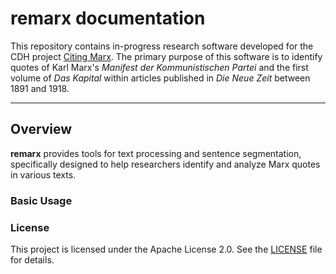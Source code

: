 # remarx documentation

This repository contains in-progress research software developed for the CDH project [Citing Marx](https://cdh.princeton.edu/projects/citing-marx/).
The primary purpose of this software is to identify quotes of Karl Marx's _Manifest der Kommunistischen Partei_ and the first volume of _Das Kapital_ within articles published in _Die Neue Zeit_ between 1891 and 1918.

______________________________________________________________________

## Overview

**remarx** provides tools for text processing and sentence segmentation, specifically designed to help researchers identify and analyze Marx quotes in various texts.

### Basic Usage

### License

This project is licensed under the Apache License 2.0. See the [LICENSE](https://github.com/cdh-dev/remarx/blob/main/LICENSE) file for details.
